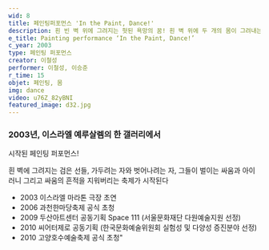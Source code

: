 ```yaml
---
wid: 8
title: 페인팅퍼포먼스 'In the Paint, Dance!'
description: 흰 빈 벽 위에 그려지는 헛된 욕망의 꿈! 흰 벽 위에 두 개의 몸이 그려내는 환상 코믹 페인팅 퍼포먼스!
e_title: Painting performance ‘In the Paint, Dance!’
c_year: 2003
type: 페인팅 퍼포먼스
creator: 이철성
performer: 이철성, 이승준
r_time: 15
objet: 페인팅, 몸
img: dance
video: u76Z_82yBNI
featured_image: d32.jpg
---
```


### 2003년, 이스라엘 예루살렘의 한 갤러리에서 
시작된 페인팅 퍼포먼스!

흰 벽에 그려지는 검은 선들,
가두려는 자와 벗어나려는 자, 그들이 벌이는 싸움과 아이러니
그리고 싸움의 흔적을 지워버리는 축제가 시작된다


- 2003 이스라엘 마라톤 극장 초연
- 2006 과천한마당축제 공식 초청
- 2009 두산아트센터 공동기획 Space 111 (서울문화재단 다원예술지원 선정)
- 2010 씨어터제로 공동기획 (한국문화예술위원회 실험성 및 다양성 증진분야 선정)
- 2010 고양호수예술축제 공식 초청"
